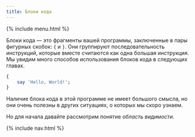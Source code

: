 ```yaml
---
title: Блоки кода
---
```


{% include menu.html %}

Блоки кода — это фрагменты вашей программы, заключенные в пары фигурных скобок:
`{` и `}`. Они группируют последовательность инструкций, которые вместе
считаются как одна большая инструкция. Мы увидим много способов использования
блоков кода в следующих главах.

```raku
{
    say 'Hello, World!';
}
```

Наличие блока кода в этой программе не имеет большого смысла, но они очень
полезны в других ситуациях, о которых мы скоро узнаем.

Но для начала давайте рассмотрим понятие _область видимости_.

{% include nav.html %}

